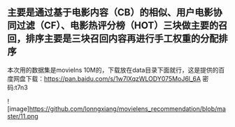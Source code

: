 ## 主要是通过基于电影内容（CB）的相似、用户电影协同过滤（CF）、电影热评分榜（HOT）三块做主要的召回，排序主要是三块召回内容再进行手工权重的分配排序

本次用的数据集是movielns 10M的，下载放在data目录下面就行，这是提供的百度网盘下载：https://pan.baidu.com/s/1w7lXqzWLODY075MoJ6l_6A  密码:t7n3

![image]https://github.com/lonngxiang/movielens_recommendation/blob/master/11.png

